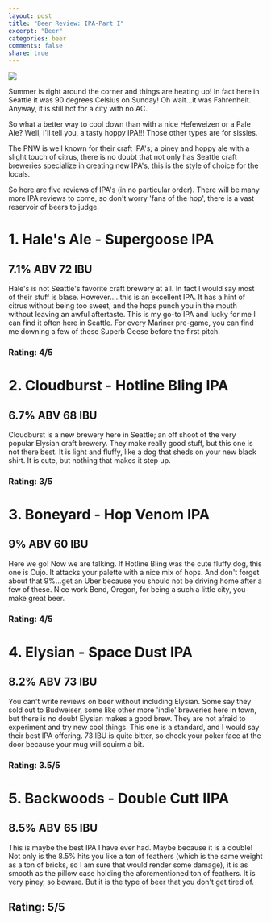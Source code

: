 ```yaml
---
layout: post
title: "Beer Review: IPA-Part I"
excerpt: "Beer"
categories: beer
comments: false
share: true
---
```


![](http://blog.alexandrasrestaurant.com/wp-content/uploads/2014/07/Summer-Beer.jpg)


Summer is right around the corner and things are heating up! In fact here in Seattle it was 90 degrees Celsius on Sunday! Oh wait...it was Fahrenheit. Anyway, it is still hot for a city with no AC.

So what a better way to cool down than with a nice Hefeweizen or a Pale Ale? Well, I'll tell you, a tasty hoppy IPA!!! Those other types are for sissies.


The PNW is well known for their craft IPA's; a piney and hoppy ale with a slight touch of citrus, there is no doubt that not only has Seattle craft breweries specialize in creating new IPA's, this is the style of choice for the locals.

So here are five reviews of IPA's (in no particular order). There will be many more IPA reviews to come, so don't worry 'fans of the hop', there is a vast reservoir of beers to judge.


# 1. Hale's Ale - Supergoose IPA

## 7.1% ABV 72 IBU

Hale's is not Seattle's favorite craft brewery at all. In fact I would say most of their stuff is blase. However.....this is an excellent IPA. It has a hint of citrus without being too sweet, and the hops punch you in the mouth without leaving an awful aftertaste. This is my go-to IPA and lucky for me I can find it often here in Seattle. For every Mariner pre-game, you can find me downing a few of these Superb Geese before the first pitch.

### Rating: 4/5

# 2. Cloudburst - Hotline Bling IPA

## 6.7% ABV 68 IBU

Cloudburst is a new brewery here in Seattle; an off shoot of the very popular Elysian craft brewery. They make really good stuff, but this one is not there best. It is light and fluffy, like a dog that sheds on your new black shirt. It is cute, but nothing that makes it step up.

### Rating: 3/5

# 3. Boneyard - Hop Venom IPA

## 9% ABV 60 IBU

Here we go! Now we are talking. If Hotline Bling was the cute fluffy dog, this one is Cujo. It attacks your palette with a nice mix of hops. And don't forget about that 9%...get an Uber because you should not be driving home after a few of these. Nice work Bend, Oregon, for being a such a little city, you make great beer. 

### Rating: 4/5


# 4. Elysian - Space Dust IPA

## 8.2% ABV 73 IBU

You can't write reviews on beer without including Elysian. Some say they sold out to Budweiser, some like other more 'indie' breweries here in town, but there is no doubt Elysian makes a good brew. They are not afraid to experiment and try new cool things. This one is a standard, and I would say their best IPA offering. 73 IBU is quite bitter, so check your poker face at the door because your mug will squirm a bit. 


### Rating: 3.5/5


# 5. Backwoods - Double Cutt IIPA

## 8.5% ABV 65 IBU

This is maybe the best IPA I have ever had. Maybe because it is a double! Not only is the 8.5% hits you like a ton of feathers (which is the same weight as a ton of bricks, so I am sure that would render some damage), it is as smooth as the pillow case holding the aforementioned ton of feathers. It is very piney, so beware. But it is the type of beer that you don't get tired of. 

## Rating: 5/5

